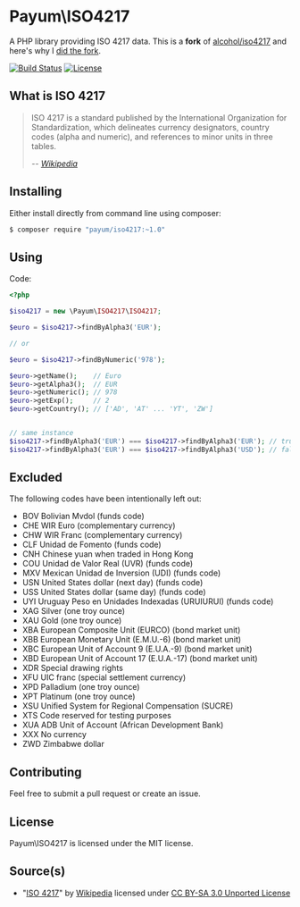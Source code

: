 # Payum\ISO4217

A PHP library providing ISO 4217 data. This is a **fork** of [alcohol/iso4217](https://github.com/alcohol/iso4217) and here's why I [did the fork](https://github.com/alcohol/iso4217/pull/1).

[![Build Status](https://img.shields.io/travis/Payum/iso4217/master.svg?style=flat-square)](https://travis-ci.org/payum/iso4217)
[![License](https://img.shields.io/packagist/l/Payum/iso4217.svg?style=flat-square)](https://packagist.org/packages/payum/iso4217)

## What is ISO 4217

> ISO 4217 is a standard published by the International Organization for Standardization, which delineates currency designators, country codes (alpha and numeric), and references to minor units in three tables.
>
> *-- [Wikipedia](http://en.wikipedia.org/wiki/ISO_4217)*

## Installing

Either install directly from command line using composer:

``` sh
$ composer require "payum/iso4217:~1.0"
```

## Using

Code:

``` php
<?php

$iso4217 = new \Payum\ISO4217\ISO4217; 

$euro = $iso4217->findByAlpha3('EUR');

// or

$euro = $iso4217->findByNumeric('978');

$euro->getName();    // Euro
$euro->getAlpha3();  // EUR
$euro->getNumeric(); // 978
$euro->getExp();     // 2
$euro->getCountry(); // ['AD', 'AT' ... 'YT', 'ZW']


// same instance
$iso4217->findByAlpha3('EUR') === $iso4217->findByAlpha3('EUR'); // true
$iso4217->findByAlpha3('EUR') === $iso4217->findByAlpha3('USD'); // false
```



## Excluded

The following codes have been intentionally left out:

* BOV Bolivian Mvdol (funds code)
* CHE WIR Euro (complementary currency)
* CHW WIR Franc (complementary currency)
* CLF Unidad de Fomento (funds code)
* CNH Chinese yuan when traded in Hong Kong
* COU Unidad de Valor Real (UVR) (funds code)
* MXV Mexican Unidad de Inversion (UDI) (funds code)
* USN United States dollar (next day) (funds code)
* USS United States dollar (same day) (funds code)
* UYI Uruguay Peso en Unidades Indexadas (URUIURUI) (funds code)
* XAG Silver (one troy ounce)
* XAU Gold (one troy ounce)
* XBA European Composite Unit (EURCO) (bond market unit)
* XBB European Monetary Unit (E.M.U.-6) (bond market unit)
* XBC European Unit of Account 9 (E.U.A.-9) (bond market unit)
* XBD European Unit of Account 17 (E.U.A.-17) (bond market unit)
* XDR Special drawing rights
* XFU UIC franc (special settlement currency)
* XPD Palladium (one troy ounce)
* XPT Platinum (one troy ounce)
* XSU Unified System for Regional Compensation (SUCRE)
* XTS Code reserved for testing purposes
* XUA ADB Unit of Account (African Development Bank)
* XXX No currency
* ZWD Zimbabwe dollar

## Contributing

Feel free to submit a pull request or create an issue.

## License

Payum\ISO4217 is licensed under the MIT license.

## Source(s)

* "[ISO 4217](http://en.wikipedia.org/wiki/ISO_4217)" by [Wikipedia](http://www.wikipedia.org) licensed under [CC BY-SA 3.0 Unported License](http://en.wikipedia.org/wiki/Wikipedia:Text_of_Creative_Commons_Attribution-ShareAlike_3.0_Unported_License)

